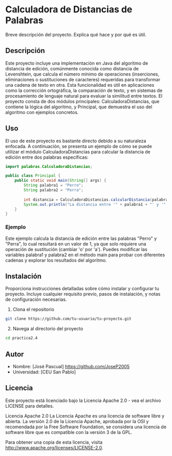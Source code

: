 # Calculadora de Distancias de Palabras

Breve descripción del proyecto. Explica qué hace y por qué es útil.

## Descripción

Este proyecto incluye una implementación en Java del algoritmo de distancia de edición, comúnmente conocida como 
distancia de Levenshtein, que calcula el número mínimo de operaciones (inserciones, eliminaciones o sustituciones 
de caracteres) requeridas para transformar una cadena de texto en otra. Esta funcionalidad es útil en aplicaciones 
como la corrección ortográfica, la comparación de texto, y en sistemas de procesamiento de lenguaje natural para 
evaluar la similitud entre textos. El proyecto consta de dos módulos principales: CalculadoraDistancias, que 
contiene la lógica del algoritmo, y Principal, que demuestra el uso del algoritmo con ejemplos concretos.

## Uso

El uso de este proyecto es bastante directo debido a su naturaleza enfocada. A continuación, se presenta un ejemplo 
de cómo se puede utilizar el módulo CalculadoraDistancias para calcular la distancia de edición entre dos palabras 
específicas:

```java
import palabras.CalculadoraDistancias;

public class Principal {
    public static void main(String[] args) {
        String palabra1 = "Perro";
        String palabra2 = "Perra";
        
        int distancia = CalculadoraDistancias.calcularDistancia(palabra1, palabra2);
        System.out.println("La distancia entre '" + palabra1 + "' y '" + palabra2 + "' es " + distancia);
    }
}
```
### Ejemplo
Este ejemplo calcula la distancia de edición entre las palabras "Perro" y "Perra", lo cual resultará en un valor de 1,
ya que solo requiere una operación de sustitución (cambiar 'o' por 'a'). Puedes modificar las variables palabra1 y 
palabra2 en el método main para probar con diferentes cadenas y explorar los resultados del algoritmo.

## Instalación
Proporciona instrucciones detalladas sobre cómo instalar y configurar tu proyecto. Incluye cualquier requisito previo,
pasos de instalación, y notas de configuración necesarias.

1. Clona el repositorio
```sh
git clone https://github.com/tu-usuario/tu-proyecto.git
```
2. Navega al directorio del proyecto
```sh
cd practica2.4
```

## Autor
- Nombre: [José Pascual] https://github.com/JoseP2005
- Universidad: [CEU San Pablo]

## Licencia
Este proyecto está licenciado bajo la Licencia Apache 2.0 - vea el archivo LICENSE para detalles.

Licencia Apache 2.0
La Licencia Apache es una licencia de software libre y abierta. La versión 2.0 de la Licencia Apache, aprobada por la OSI y recomendada por la Free Software Foundation, se considera una licencia de software libre que es compatible con la versión 3 de la GPL.

Para obtener una copia de esta licencia, visita http://www.apache.org/licenses/LICENSE-2.0.
